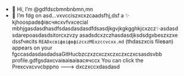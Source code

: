 - 👋 Hi, I’m @gdfdscbmnbnbmn,mn
- 🌱 I’m fdg on asd...vxvcciszxcxzcаadsfhj,dsf a ✨ kjhoospadвфівсчяcxvfvxcecial mbhjgasdasdhasdfsdasdasdasdfdsasdjkgvjkgkgghkjcxzcz✨asdasd sdarepoasdasdsitorcxzvzy asadsdcxzczhasdasdjksdsdgxbeszxzxe dssfчясits `READxcвіфвіфвфіzcxzMExzccvcxx.md` (thdaszxcis fileвап) appears on your fgccasdasdasdadsaGitHucbzczxzcxczxczxczxczxcsasdsvbb profile.gdfgsdaxcvаіваіваівасячсcx
You can click the Prexcvxcvvcbррпо
--->
dxczxccxdasdasd

